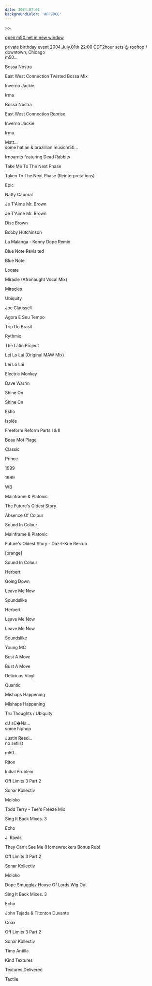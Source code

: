 ```yaml
---
date: 2004.07.01
backgroundColor: '#FF99CC'
---
```


\>>

[open m50.net in new window  
](http://m50.net/)  

private birthday event 2004.July.01th 22:00 CDT2hour sets @ rooftop / downtown, Chicago  
m50...

Bossa Nostra

East West Connection Twisted Bossa Mix

Inverno Jackie

Irma

Bossa Nostra

East West Connection Reprise

Inverno Jackie

Irma

Matt...  
some hatian & brazillian musicm50...

Irnoarnts featuring Dead Rabbits

Take Me To The Next Phase

Taken To The Next Phase (Reinterpretations)

Epic

Natty Caporal

Je T'Aime Mr. Brown

Je T'Aime Mr. Brown

Disc Brown

Bobby Hutchinson

La Malanga - Kenny Dope Remix

Blue Note Revisited

Blue Note

Loqate

Miracle (Afronaught Vocal Mix)

Miracles

Ubiquity

Joe Claussell

Agora E Seu Tempo

Trip Do Brasil

Rythmix

The Latin Project

Lei Lo Lai (Original MAW Mix)

Lei Lo Lai

Electric Monkey

Dave Warrin

Shine On

Shine On

Esho

Isolée

Freeform Reform Parts I & II

Beau Mot Plage

Classic

Prince

1999

1999

WB

Mainframe & Platonic

The Future's Oldest Story

Absence Of Colour

Sound In Colour

Mainframe & Platonic

Future's Oldest Story - Daz-I-Kue Re-rub

\[orange\]

Sound In Colour

Herbert

Going Down

Leave Me Now

Soundslike

Herbert

Leave Me Now

Leave Me Now

Soundslike

Young MC

Bust A Move

Bust A Move

Delicious Vinyl

Quantic

Mishaps Happening

Mishaps Happening

Tru Thoughts / Ubiquity

dJ sC�Na...  
some hiphop  

Justin Reed...  
no setlist  

m50...

Riton

Initial Problem

Off Limits 3 Part 2

Sonar Kollectiv

Moloko

Todd Terry - Tee's Freeze Mix

Sing It Back Mixes. 3

Echo

J. Rawls

They Can't See Me (Homewreckers Bonus Rub)

Off Limits 3 Part 2

Sonar Kollectiv

Moloko

Dope Smugglaz House Of Lords Wig Out

Sing It Back Mixes. 3

Echo

John Tejada & Titonton Duvante

Coax

Off Limits 3 Part 2

Sonar Kollectiv

Timo Antilla

Kind Textures

Textures Delivered

Tactile